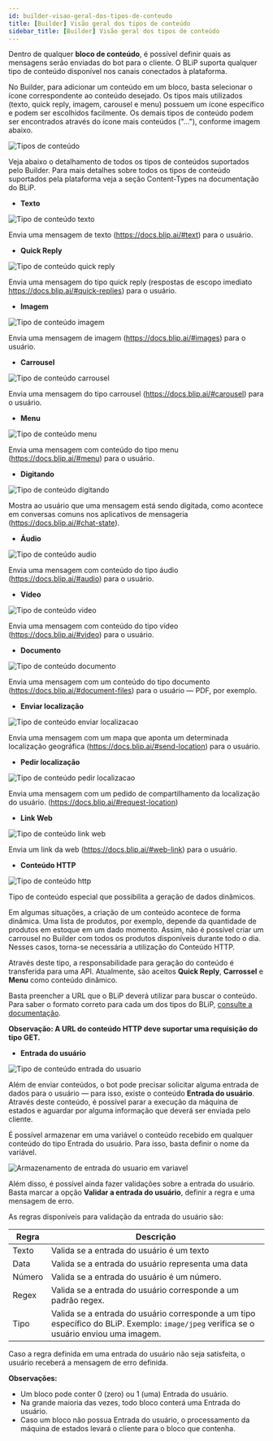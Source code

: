 ```yaml
---
id: builder-visao-geral-dos-tipos-de-conteudo
title: [Builder] Visão geral dos tipos de conteúdo
sidebar_title: [Builder] Visão geral dos tipos de conteúdo
---
```

Dentro de qualquer **bloco de conteúdo**, é possível definir quais as mensagens serão enviadas do bot para o cliente. O BLiP suporta qualquer tipo de conteúdo disponível nos canais conectados à plataforma.

No Builder, para adicionar um conteúdo em um bloco, basta selecionar o ícone correspondente ao conteúdo desejado. Os tipos mais utilizados (texto, quick reply, imagem, carousel e menu) possuem um ícone específico e podem ser escolhidos facilmente. Os demais tipos de conteúdo podem ser encontrados através do ícone mais conteúdos ("..."), conforme imagem abaixo.

![Tipos de conteúdo](../../assets/concepts/builder/builder-visao-geral-dos-tipos-de-conteudo-1.png)

Veja abaixo o detalhamento de todos os tipos de conteúdos suportados pelo Builder. Para mais detalhes sobre todos os tipos de conteúdo suportados pela plataforma veja a seção Content-Types na documentação do BLiP.

* **Texto**
  
![Tipo de conteúdo texto](../../assets/concepts/builder/builder-visao-geral-dos-tipos-de-conteudo-2.png)

Envia uma mensagem de texto (<https://docs.blip.ai/#text>) para o usuário.

* **Quick Reply**
  
![Tipo de conteúdo quick reply](../../assets/concepts/builder/builder-visao-geral-dos-tipos-de-conteudo-3.png)

Envia uma mensagem do tipo quick reply (respostas de escopo imediato <https://docs.blip.ai/#quick-replies>) para o usuário.

* **Imagem**
  
![Tipo de conteúdo imagem](../../assets/concepts/builder/builder-visao-geral-dos-tipos-de-conteudo-4.png)

Envia uma mensagem de imagem (<https://docs.blip.ai/#images>) para o usuário.

* **Carrousel**

![Tipo de conteúdo carrousel](../../assets/concepts/builder/builder-visao-geral-dos-tipos-de-conteudo-5.png)

Envia uma mensagem do tipo carrousel (<https://docs.blip.ai/#carousel>) para o usuário.

* **Menu**

![Tipo de conteúdo menu](../../assets/concepts/builder/builder-visao-geral-dos-tipos-de-conteudo-6.png)

Envia uma mensagem com conteúdo do tipo menu (<https://docs.blip.ai/#menu>) para o usuário.

* **Digitando**

![Tipo de conteúdo digitando](../../assets/concepts/builder/builder-visao-geral-dos-tipos-de-conteudo-7.png)

Mostra ao usuário que uma mensagem está sendo digitada, como acontece em conversas comuns nos aplicativos de mensageria (<https://docs.blip.ai/#chat-state>).

* **Áudio**

![Tipo de conteúdo audio](../../assets/concepts/builder/builder-visao-geral-dos-tipos-de-conteudo-8.png)

Envia uma mensagem com conteúdo do tipo áudio (<https://docs.blip.ai/#audio>) para o usuário.

* **Vídeo**

![Tipo de conteúdo video](../../assets/concepts/builder/builder-visao-geral-dos-tipos-de-conteudo-9.png)

Envia uma mensagem com conteúdo do tipo vídeo (<https://docs.blip.ai/#video>) para o usuário.

* **Documento**

![Tipo de conteúdo documento](../../assets/concepts/builder/builder-visao-geral-dos-tipos-de-conteudo-10.png)

Envia uma mensagem com um conteúdo do tipo documento (<https://docs.blip.ai/#document-files>) para o usuário — PDF, por exemplo.

* **Enviar localização**

![Tipo de conteúdo enviar localizacao](../../assets/concepts/builder/builder-visao-geral-dos-tipos-de-conteudo-11.png)

Envia uma mensagem com um mapa que aponta um determinada localização geográfica (<https://docs.blip.ai/#send-location>) para o usuário.

* **Pedir localização**

![Tipo de conteúdo pedir localizacao](../../assets/concepts/builder/builder-visao-geral-dos-tipos-de-conteudo-12.png)

Envia uma mensagem com um pedido de compartilhamento da localização do usuário. (<https://docs.blip.ai/#request-location>)

* **Link Web**

![Tipo de conteúdo link web](../../assets/concepts/builder/builder-visao-geral-dos-tipos-de-conteudo-13.png)

Envia um link da web (<https://docs.blip.ai/#web-link>) para o usuário.

* **Conteúdo HTTP**

![Tipo de conteúdo http](../../assets/concepts/builder/builder-visao-geral-dos-tipos-de-conteudo-14.png)

Tipo de conteúdo especial que possibilita a geração de dados dinâmicos.

Em algumas situações, a criação de um conteúdo acontece de forma dinâmica. Uma lista de produtos, por exemplo, depende da quantidade de produtos em estoque em um dado momento. Assim, não é possível criar um carrousel no Builder com todos os produtos disponíveis durante todo o dia. Nesses casos, torna-se necessária a utilização do Conteúdo HTTP.

Através deste tipo, a responsabilidade para geração do conteúdo é transferida para uma API. Atualmente, são aceitos **Quick Reply**, **Carrossel** e **Menu** como conteúdo dinâmico.

Basta preencher a URL que o BLiP deverá utilizar para buscar o conteúdo. Para saber o formato correto para cada um dos tipos do BLiP, [consulte a documentação](https://docs.blip.ai/#ContentTypesSamples).

**Observação: A URL do conteúdo HTTP deve suportar uma requisição do tipo GET.**

* **Entrada do usuário**

![Tipo de conteúdo entrada do usuario](../../assets/concepts/builder/builder-visao-geral-dos-tipos-de-conteudo-15.png)

Além de enviar conteúdos, o bot pode precisar solicitar alguma entrada de dados para o usuário — para isso, existe o conteúdo **Entrada do usuário**. Através deste conteúdo, é possível parar a execução da máquina de estados e aguardar por alguma informação que deverá ser enviada pelo cliente.

É possível armazenar em uma variável o conteúdo recebido em qualquer conteúdo do tipo Entrada do usuário. Para isso, basta definir o nome da variável.

![Armazenamento de entrada do usuario em variavel](../../assets/concepts/builder/builder-visao-geral-dos-tipos-de-conteudo-16.png)

Além disso, é possível ainda fazer validações sobre a entrada do usuário. Basta marcar a opção **Validar a entrada do usuário**, definir a regra e uma mensagem de erro.

As regras disponíveis para validação da entrada do usuário são:

| Regra | Descrição                                                                   |
| ------------------ | --------------------------------------------------------------------------- |
| Texto              | Valida se a entrada do usuário é um texto                                                           |
| Data            | Valida se a entrada do usuário representa uma data                                                       |
| Número               | Valida se a entrada do usuário é um número.                                                        |
| Regex            | Valida se a entrada do usuário corresponde a um padrão regex.                                                        |
| Tipo             | Valida se a entrada do usuário corresponde a um tipo específico do BLiP. Exemplo: `image/jpeg` verifica se  o usuário enviou uma imagem.

Caso a regra definida em uma entrada do usuário não seja satisfeita, o usuário receberá a mensagem de erro definida.

**Observações:**

* Um bloco pode conter 0 (zero) ou 1 (uma) Entrada do usuário.
* Na grande maioria das vezes, todo bloco conterá uma Entrada do usuário.
* Caso um bloco não possua Entrada do usuário, o processamento da máquina de estados levará o cliente para o bloco que contenha.
